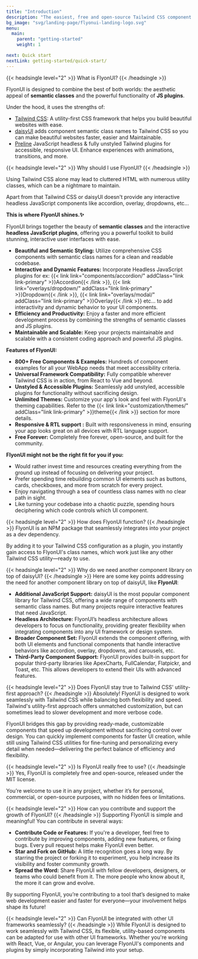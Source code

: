 ```yaml
---
title: "Introduction"
description: "The easiest, free and open-source Tailwind CSS component library with semantic classes. 🚀"
bg_image: "svg/landing-page/flyonui-landing-logo.svg"
menu:
  main:
    parent: "getting-started"
    weight: 1

next: Quick start
nextLink: getting-started/quick-start/
---
```


{{< headsingle level="2" >}} What is FlyonUI? {{< /headsingle >}}

FlyonUI is designed to combine the best of both worlds: the aesthetic appeal of **semantic classes** and the powerful functionality of **JS plugins**.

Under the hood, it uses the strengths of:

- <a href="https://tailwindcss.com/" target="_blank" class="link link-primary font-semibold not-prose">Tailwind CSS</a>: A utility-first CSS framework that helps you build beautiful websites with ease.
- <a href="https://daisyui.com/" target="_blank" class="link link-primary font-semibold not-prose">daisyUI</a> adds component semantic class names to Tailwind CSS so you can make beautiful websites faster, easier and Maintainable.
- <a href="https://preline.co/plugins.html" target="_blank" class="link link-primary font-semibold not-prose">Preline</a> JavaScript headless & fully unstyled Tailwind plugins for accessible, responsive UI. Enhance experiences with animations, transitions, and more.

{{< headsingle level="2" >}} Why should I use FlyonUI? {{< /headsingle >}}

Using Tailwind CSS alone may lead to cluttered HTML with numerous utility classes, which can be a nightmare to maintain.

Apart from that Tailwind CSS or daisyUI doesn't provide any interactive headless JavaScript components like accordion, overlay, dropdowns, etc...

**This is where FlyonUI shines.✨**

FlyonUI brings together the beauty of **semantic classes** and the interactive **headless JavaScript plugins**, offering you a powerful toolkit to build stunning, interactive user interfaces with ease.

- **Beautiful and Semantic Styling:** Utilize comprehensive CSS components with semantic class names for a clean and readable codebase.
- **Interactive and Dynamic Features:** Incorporate Headless JavaScript plugins for ex: {{< link link="components/accordion/" addClass="link link-primary" >}}Accordion{{< /link >}}, {{< link link="overlays/dropdown/" addClass="link link-primary" >}}Dropdown{{< /link >}}, {{< link link="overlays/modal/" addClass="link link-primary" >}}Overlay{{< /link >}} etc... to add interactivity and dynamic behavior to your UI components.
- **Efficiency and Productivity:** Enjoy a faster and more efficient development process by combining the strengths of semantic classes and JS plugins.
- **Maintainable and Scalable:** Keep your projects maintainable and scalable with a consistent coding approach and powerful JS plugins.

**Features of FlyonUI:**
- **800+ Free Components & Examples:** Hundreds of component examples for all your WebApp needs that meet accessibility criteria.
- **Universal Framework Compatibility:** Fully compatible wherever Tailwind CSS is in action, from React to Vue and beyond.
- **Unstyled & Accessible Plugins:** Seamlessly add unstyled, accessible plugins for functionality without sacrificing design.
- **Unlimited Themes:** Customize your app's look and feel with FlyonUI's theming capabilities. Refer to the {{< link link="customization/themes/" addClass="link link-primary" >}}theme{{< /link >}} section for more details.
- **Responsive & RTL support :** Built with responsiveness in mind, ensuring your app looks great on all devices with RTL language support.
- **Free Forever:** Completely free forever, open-source, and built for the community.

**FlyonUI might not be the right fit for you if you:**

- Would rather invest time and resources creating everything from the ground up instead of focusing on delivering your project.
- Prefer spending time rebuilding common UI elements such as buttons, cards, checkboxes, and more from scratch for every project.
- Enjoy navigating through a sea of countless class names with no clear path in sight.
- Like turning your codebase into a chaotic puzzle, spending hours deciphering which code controls which UI component.

{{< headsingle level="2" >}} How does FlyonUI function? {{< /headsingle >}}
FlyonUI is an NPM package that seamlessly integrates into your project as a dev dependency. 

By adding it to your Tailwind CSS configuration as a plugin, you instantly gain access to FlyonUI's class names, which work just like any other Tailwind CSS utility—ready to use.

{{< headsingle level="2" >}} Why do we need another component library on top of daisyUI? {{< /headsingle >}}
Here are some key points addressing the need for another component library on top of daisyUI, like **FlyonUI**:

- **Additional JavaScript Support:** daisyUI is the most popular component library for Tailwind CSS, offering a wide range of components with semantic class names. But many projects require interactive features that need JavaScript.
- **Headless Architecture:** FlyonUI’s headless architecture allows developers to focus on functionality, providing greater flexibility when integrating components into any UI framework or design system.
- **Broader Component Set:** FlyonUI extends the component offering, with both UI elements and functional components that handle interactive behaviors like accordion, overlay, dropdowns, and carousels, etc.
- **Third-Party Component Support:** FlyonUI provides built-in support for popular third-party libraries like ApexCharts, FullCalendar, Flatpickr, and Toast, etc. This allows developers to extend their UIs with advanced features.


{{< headsingle level="2" >}} Does FlyonUI stay true to Tailwind CSS' utility-first approach? {{< /headsingle >}}
Absolutely! FlyonUI is designed to work seamlessly with Tailwind CSS while balancing both flexibility and speed. Tailwind's utility-first approach offers unmatched customization, but can sometimes lead to slower development and more verbose code. 

FlyonUI bridges this gap by providing ready-made, customizable components that speed up development without sacrificing control over design. You can quickly implement components for faster UI creation, while still using Tailwind CSS utilities for fine-tuning and personalizing every detail when needed—delivering the perfect balance of efficiency and flexibility.

{{< headsingle level="2" >}} Is FlyonUI really free to use? {{< /headsingle >}}
Yes, FlyonUI is completely free and open-source, released under the MIT license. 

You’re welcome to use it in any project, whether it’s for personal, commercial, or open-source purposes, with no hidden fees or limitations.

{{< headsingle level="2" >}} How can you contribute and support the growth of FlyonUI? {{< /headsingle >}}
Supporting FlyonUI is simple and meaningful! You can contribute in several ways:

- **Contribute Code or Features:** If you're a developer, feel free to contribute by improving components, adding new features, or fixing bugs. Every pull request helps make FlyonUI even better.
- **Star and Fork on GitHub:** A little recognition goes a long way. By starring the project or forking it to experiment, you help increase its visibility and foster community growth.
- **Spread the Word:** Share FlyonUI with fellow developers, designers, or teams who could benefit from it. The more people who know about it, the more it can grow and evolve.

By supporting FlyonUI, you’re contributing to a tool that’s designed to make web development easier and faster for everyone—your involvement helps shape its future!

{{< headsingle level="2" >}} Can FlyonUI be integrated with other UI frameworks seamlessly? {{< /headsingle >}}
While FlyonUI is designed to work seamlessly with Tailwind CSS, its flexible, utility-based components can be adapted for use with other UI frameworks. Whether you're working with React, Vue, or Angular, you can leverage FlyonUI's components and plugins by simply incorporating Tailwind into your setup.
